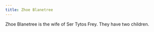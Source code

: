 ```yaml
---
title: Zhoe Blanetree
---
```


Zhoe Blanetree is the wife of Ser Tytos Frey. They have two children.


